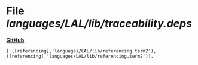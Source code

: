 # File _languages/LAL/lib/traceability.deps_
**[GitHub](https://github.com/softlang/yas/blob/master/languages/LAL/lib/traceability.deps)**
```
[ ([referencing],'languages/LAL/lib/referencing.term2'), ([referencing],'languages/LAL/lib/referencing.term2')].
```
